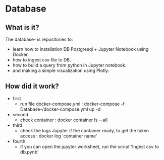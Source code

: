 # Database

## What is it?
The database- is repositories to:
- learn how to installation DB Postgresql + Jupyter Notebook using Docker.
- how to ingest csv file to DB.
- how to build a query from python in Jupyter notebook.
- and making a simple visualization using Plotly.

## How did it work?


- first 
    - run file docker-compose.yml : docker-compose -f Database-/docker-compose.yml up -d
- second
    - check container : docker container ls --all
- third
    - check the logs Jupyter if the container ready, to get the token access : docker log 'container name'
- fourth
    - if you can open the jupyter worksheet, run the script 'Ingest csv to db.pynb'

